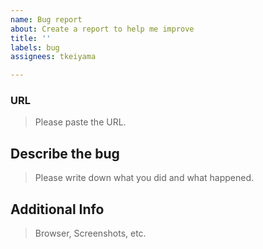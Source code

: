 ```yaml
---
name: Bug report
about: Create a report to help me improve
title: ''
labels: bug
assignees: tkeiyama

---
```


### URL
> Please paste the URL.

## Describe the bug
> Please write down what you did and what happened.

## Additional Info
> Browser, Screenshots, etc.
